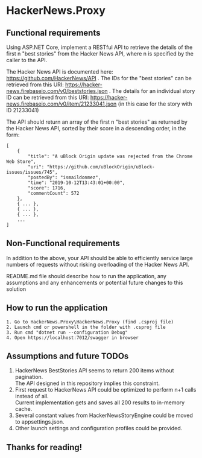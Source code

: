 # HackerNews.Proxy

## Functional requirements

Using ASP.NET Core, implement a RESTful API to retrieve the details of the first n "best stories" from the Hacker News API, where n is specified by the caller to the API.

The Hacker News API is documented here: https://github.com/HackerNews/API .
The IDs for the "best stories" can be retrieved from this URI: https://hacker-news.firebaseio.com/v0/beststories.json .
The details for an individual story ID can be retrieved from this URI: https://hacker-news.firebaseio.com/v0/item/21233041.json (in this case for the story with ID
21233041)

The API should return an array of the first n "best stories" as returned by the Hacker News API, sorted by their score in a descending order, in the form:

```
[  
    {  
        "title": "A uBlock Origin update was rejected from the Chrome Web Store",  
        "uri": "https://github.com/uBlockOrigin/uBlock-issues/issues/745",  
        "postedBy": "ismaildonmez",  
        "time": "2019-10-12T13:43:01+00:00",  
        "score": 1716,  
        "commentCount": 572  
    },  
    { ... },  
    { ... },  
    { ... },  
    ...  
]  
```

## Non-Functional requirements

In addition to the above, your API should be able to efficiently service large numbers of requests without risking overloading of the Hacker News API.

README.md file should describe how to run the application, any assumptions and any enhancements or potential future changes to this solution

## How to run the application
```
1. Go to HackerNews.Proxy\HackerNews.Proxy (find .csproj file)
2. Launch cmd or powershell in the folder with .csproj file
3. Run cmd "dotnet run --configuration Debug"
4. Open https://localhost:7012/swagger in browser
```

## Assumptions and future TODOs

1. HackerNews BestStories API seems to return 200 items without pagination.  
   The API designed in this repository implies this constraint.
2. First request to HackerNews API could be optimized to perform n+1 calls instead of all.  
   Current implementation gets and saves all 200 results to in-memory cache.
3. Several constant values from HackerNewsStoryEngine could be moved to appsettings.json.
4. Other launch settings and configuration profiles could be provided.

## Thanks for reading!
